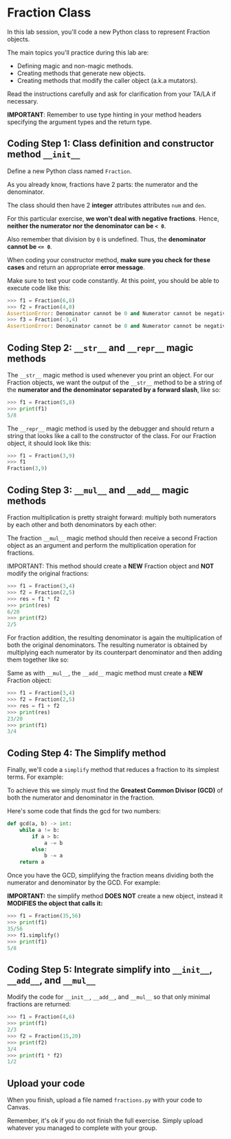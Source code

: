 # Fraction Class

In this lab session, you'll code a new Python class to represent Fraction objects.

The main topics you'll practice during this lab are:

- Defining magic and non-magic methods.
- Creating methods that generate new objects.
- Creating methods that modify the caller object (a.k.a mutators).

Read the instructions carefully and ask for clarification from your TA/LA if necessary.

**IMPORTANT**: Remember to use type hinting in your method headers specifying the argument types and the return type.

## Coding Step 1: Class definition and constructor method `__init__`
Define a new Python class named `Fraction`.

As you already know, fractions have 2 parts: the numerator and the denominator.

The class should then have 2 **integer** attributes attributes `num` and `den`.

For this particular exercise, **we won't deal with negative fractions**. Hence, **neither the numerator nor the denominator can be `< 0`**.

Also remember that division by `0` is undefined. Thus, the **denominator cannot be `<= 0`**.

When coding your constructor method, **make sure you check for these cases** and return an appropriate **error message**.

Make sure to test your code constantly. At this point, you should be able to execute code like this:

```python
>>> f1 = Fraction(6,8)
>>> f2 = Fraction(4,0)
AssertionError: Denominator cannot be 0 and Numerator cannot be negative 
>>> f3 = Fraction(-3,4)
AssertionError: Denominator cannot be 0 and Numerator cannot be negative
```

## Coding Step 2: `__str__` and `__repr__` magic methods
The `__str__` magic method is used whenever you print an object. For our Fraction objects, we want the output of the `__str__` method to be a string of the **numerator and the denominator separated by a forward slash**, like so:

```python
>>> f1 = Fraction(5,8)
>>> print(f1)
5/8
```

The `__repr__` magic method is used by the debugger and should return a string that looks like a call to the constructor of the class. For our Fraction object, it should look like this:

```python
>>> f1 = Fraction(3,9)
>>> f1
Fraction(3,9)
```

## Coding Step 3: `__mul__` and `__add__` magic methods
Fraction multiplication is pretty straight forward: multiply both numerators by each other and both denominators by each other:


The fraction `__mul__` magic method should then receive a second Fraction object as an argument and perform the multiplication operation for fractions.

IMPORTANT: This method should create a **NEW** Fraction object and **NOT** modify the original fractions:

```python
>>> f1 = Fraction(3,4)
>>> f2 = Fraction(2,5)
>>> res = f1 * f2
>>> print(res)
6/20
>>> print(f2)
2/5
```

For fraction addition, the resulting denominator is again the multiplication of both the original denominators. The resulting numerator is obtained by multiplying each numerator by its counterpart denominator and then adding them together like so:


Same as with `__mul__`, the `__add__` magic method must create a **NEW** Fraction object:

```python
>>> f1 = Fraction(3,4)
>>> f2 = Fraction(2,5)
>>> res = f1 + f2
>>> print(res)
23/20
>>> print(f1)
3/4
```

## Coding Step 4: The Simplify method
Finally, we'll code a `simplify` method that reduces a fraction to its simplest terms. For example:


To achieve this we simply must find the **Greatest Common Divisor (GCD)** of both the numerator and denominator in the fraction.

Here's some code that finds the gcd for two numbers:

```python
def gcd(a, b) -> int:
    while a != b:
        if a > b:
            a -= b
        else:
            b -= a
    return a
```

Once you have the GCD, simplifying the fraction means dividing both the numerator and denominator by the GCD. For example:


**IMPORTANT:** the simplify method **DOES NOT** create a new object, instead it **MODIFIES the object that calls it:**

```python
>>> f1 = Fraction(35,56)
>>> print(f1)
35/56
>>> f1.simplify()
>>> print(f1)
5/8
```

## Coding Step 5: Integrate simplify into `__init__`, `__add__`, and `__mul__`
Modify the code for `__init__`, `__add__`, and `__mul__` so that only minimal fractions are returned:

```python
>>> f1 = Fraction(4,6)
>>> print(f1)
2/3
>>> f2 = Fraction(15,20)
>>> print(f2)
3/4
>>> print(f1 * f2)
1/2
```

## Upload your code
When you finish, upload a file named `fractions.py` with your code to Canvas.

Remember, it's ok if you do not finish the full exercise. Simply upload whatever you managed to complete with your group.
